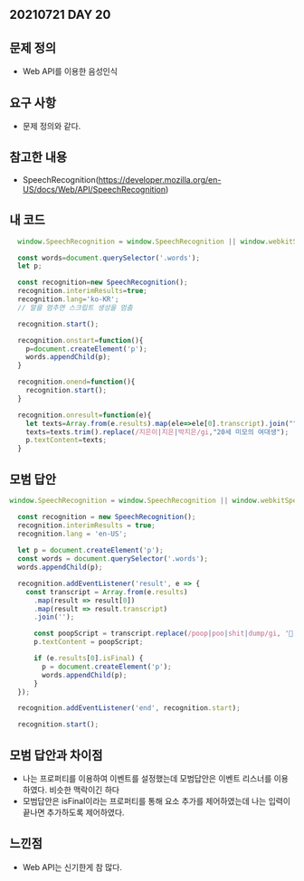## 20210721 DAY 20

## 문제 정의
* Web API를 이용한 음성인식

## 요구 사항
* 문제 정의와 같다.

## 참고한 내용
* SpeechRecognition(https://developer.mozilla.org/en-US/docs/Web/API/SpeechRecognition)

## 내 코드
```javascript
  window.SpeechRecognition = window.SpeechRecognition || window.webkitSpeechRecognition;

  const words=document.querySelector('.words');
  let p;

  const recognition=new SpeechRecognition();
  recognition.interimResults=true;
  recognition.lang='ko-KR';
  // 말을 멈추면 스크립트 생성을 멈춤

  recognition.start();

  recognition.onstart=function(){
    p=document.createElement('p');
    words.appendChild(p);
  }

  recognition.onend=function(){
    recognition.start();
  }

  recognition.onresult=function(e){
    let texts=Array.from(e.results).map(ele=>ele[0].transcript).join("");
    texts=texts.trim().replace(/지은이|지은|박지은/gi,"20세 미모의 여대생");
    p.textContent=texts;
  }
```
## 모범 답안
```javascript
window.SpeechRecognition = window.SpeechRecognition || window.webkitSpeechRecognition;

  const recognition = new SpeechRecognition();
  recognition.interimResults = true;
  recognition.lang = 'en-US';
  
  let p = document.createElement('p');
  const words = document.querySelector('.words');
  words.appendChild(p);

  recognition.addEventListener('result', e => {
    const transcript = Array.from(e.results)
      .map(result => result[0])
      .map(result => result.transcript)
      .join('');

      const poopScript = transcript.replace(/poop|poo|shit|dump/gi, '💩');
      p.textContent = poopScript;

      if (e.results[0].isFinal) {
        p = document.createElement('p');
        words.appendChild(p);
      }
  });

  recognition.addEventListener('end', recognition.start);

  recognition.start();
```
## 모범 답안과 차이점
* 나는 프로퍼티를 이용하여 이벤트를 설정했는데 모범답안은 이벤트 리스너를 이용하였다. 비슷한 맥락이긴 하다
* 모범답안은 isFinal이라는 프로퍼티를 통해 요소 추가를 제어하였는데 나는 입력이 끝나면 추가하도록 제어하였다.

## 느낀점
* Web API는 신기한게 참 많다.